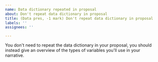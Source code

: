 ```yaml
---
name: Data dictionary repeated in proposal
about: Don't repeat data dictionary in proposal
title: (Data pres, -1 mark) Don't repeat data dictionary in proposal
labels: ''
assignees: ''

---
```


You don't need to repeat the data dictionary in your proposal, you should instead give an overview of the types of variables you'll use in your narrative.

